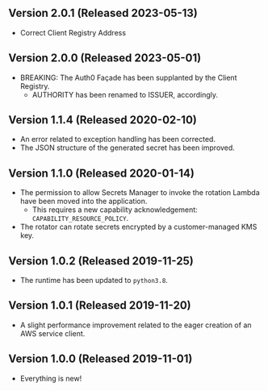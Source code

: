 ## Version 2.0.1 (Released 2023-05-13)

- Correct Client Registry Address

## Version 2.0.0 (Released 2023-05-01)

- BREAKING: The Auth0 Façade has been supplanted by the Client Registry.
  - AUTHORITY has been renamed to ISSUER, accordingly.

## Version 1.1.4 (Released 2020-02-10)

- An error related to exception handling has been corrected.
- The JSON structure of the generated secret has been improved.

## Version 1.1.0 (Released 2020-01-14)

- The permission to allow Secrets Manager to invoke the rotation Lambda have been moved into the application.
  - This requires a new capability acknowledgement: `CAPABILITY_RESOURCE_POLICY`.
- The rotator can rotate secrets encrypted by a customer-managed KMS key.

## Version 1.0.2 (Released 2019-11-25)

- The runtime has been updated to `python3.8`.

## Version 1.0.1 (Released 2019-11-20)

- A slight performance improvement related to the eager creation of an AWS service client.

## Version 1.0.0 (Released 2019-11-01)

- Everything is new!
